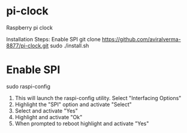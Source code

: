 # pi-clock
Raspberry pi clock

Installation Steps:
Enable SPI
git clone https://github.com/aviralverma-8877/pi-clock.git
sudo ./install.sh

# Enable SPI
sudo raspi-config

  1. This will launch the raspi-config utility. Select "Interfacing Options"
  2. Highlight the "SPI" option and activate "Select"
  3. Select and activate "Yes"
  4. Highlight and activate "Ok"
  5. When prompted to reboot highlight and activate "Yes"
